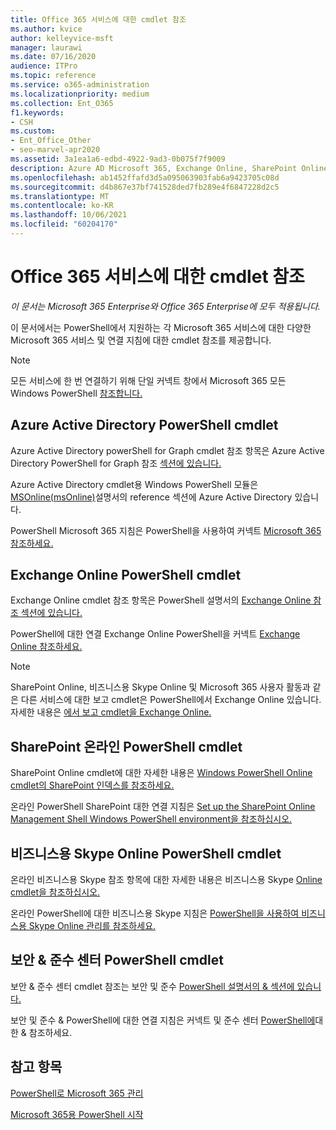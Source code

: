 ```yaml
---
title: Office 365 서비스에 대한 cmdlet 참조
ms.author: kvice
author: kelleyvice-msft
manager: laurawi
ms.date: 07/16/2020
audience: ITPro
ms.topic: reference
ms.service: o365-administration
ms.localizationpriority: medium
ms.collection: Ent_O365
f1.keywords:
- CSH
ms.custom:
- Ent_Office_Other
- seo-marvel-apr2020
ms.assetid: 3a1ea1a6-edbd-4922-9ad3-0b075f7f9009
description: Azure AD Microsoft 365, Exchange Online, SharePoint Online, 비즈니스용 Skype Online 및 Security & 참조를 찾아야 합니다.
ms.openlocfilehash: ab1452ffafd3d5a095063903fab6a9423705c08d
ms.sourcegitcommit: d4b867e37bf741528ded7fb289e4f6847228d2c5
ms.translationtype: MT
ms.contentlocale: ko-KR
ms.lasthandoff: 10/06/2021
ms.locfileid: "60204170"
---
```

# <a name="cmdlet-references-for-microsoft-365-services"></a>Office 365 서비스에 대한 cmdlet 참조

*이 문서는 Microsoft 365 Enterprise와 Office 365 Enterprise에 모두 적용됩니다.*

이 문서에서는 PowerShell에서 지원하는 각 Microsoft 365 서비스에 대한 다양한 Microsoft 365 서비스 및 연결 지침에 대한 cmdlet 참조를 제공합니다.

> [!NOTE]
> 모든 서비스에 한 번 연결하기 위해 단일 커넥트 창에서 Microsoft 365 모든 Windows PowerShell [참조합니다.](connect-to-all-microsoft-365-services-in-a-single-windows-powershell-window.md)

## <a name="azure-active-directory-powershell-cmdlets"></a>Azure Active Directory PowerShell cmdlet

Azure Active Directory powerShell for Graph cmdlet 참조 항목은 Azure Active Directory PowerShell for Graph 참조 [섹션에 있습니다.](/powershell/azure/active-directory/install-adv2)

Azure Active Directory cmdlet용 Windows PowerShell 모듈은 [MSOnline(msOnline)](/powershell/azure/active-directory/overview)설명서의 reference 섹션에 Azure Active Directory 있습니다.

PowerShell Microsoft 365 지침은 PowerShell을 사용하여 커넥트 [Microsoft 365 참조하세요.](connect-to-microsoft-365-powershell.md)

## <a name="exchange-online-powershell-cmdlets"></a>Exchange Online PowerShell cmdlet

Exchange Online cmdlet 참조 항목은 PowerShell 설명서의 [Exchange Online 참조 섹션에 있습니다.](/powershell/exchange/exchange-online-powershell)

PowerShell에 대한 연결 Exchange Online PowerShell을 커넥트 [Exchange Online 참조하세요.](/powershell/exchange/connect-to-exchange-online-powershell)

> [!NOTE]
> SharePoint Online, 비즈니스용 Skype Online 및 Microsoft 365 사용자 활동과 같은 다른 서비스에 대한 보고 cmdlet은 PowerShell에서 Exchange Online 있습니다. 자세한 내용은 [에서 보고 cmdlet을 Exchange Online.](/powershell/exchange/exchange-online-powershell)

## <a name="sharepoint-online-powershell-cmdlets"></a>SharePoint 온라인 PowerShell cmdlet

SharePoint Online cmdlet에 대한 자세한 내용은 [Windows PowerShell Online cmdlet의 SharePoint 인덱스를 참조하세요.](/powershell/module/sharepoint-online/)

온라인 PowerShell SharePoint 대한 연결 지침은 [Set up the SharePoint Online Management Shell Windows PowerShell environment을 참조하십시오.](/powershell/sharepoint/sharepoint-online/connect-sharepoint-online)

## <a name="skype-for-business-online-powershell-cmdlets"></a>비즈니스용 Skype Online PowerShell cmdlet

온라인 비즈니스용 Skype 참조 항목에 대한 자세한 내용은 비즈니스용 Skype [Online cmdlet을 참조하십시오.](/previous-versions//mt228132(v=technet.10))

온라인 PowerShell에 대한 비즈니스용 Skype 지침은 [PowerShell을 사용하여 비즈니스용 Skype Online 관리를 참조하세요.](manage-skype-for-business-online-with-microsoft-365-powershell.md)

## <a name="security--compliance-center-powershell-cmdlets"></a>보안 & 준수 센터 PowerShell cmdlet

보안 & 준수 센터 cmdlet 참조는 보안 및 준수 [PowerShell 설명서의 & 섹션에 있습니다.](/powershell/exchange/scc-powershell)

보안 및 준수 & PowerShell에 대한 연결 지침은 커넥트 및 준수 센터 [PowerShell에](/powershell/exchange/connect-to-scc-powershell)대한 & 참조하세요.

## <a name="see-also"></a>참고 항목

[PowerShell로 Microsoft 365 관리](manage-microsoft-365-with-microsoft-365-powershell.md)

[Microsoft 365용 PowerShell 시작](getting-started-with-microsoft-365-powershell.md)